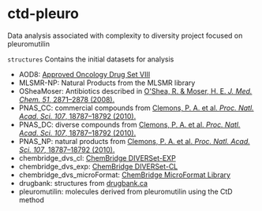 # ctd-pleuro
Data analysis associated with complexity to diversity project focused on pleuromutilin

`structures`
Contains the initial datasets for analysis
 - AOD8: [Approved Oncology Drug Set VIII](https://wiki.nci.nih.gov/display/NCIDTPdata/Compound+Sets)
 - MLSMR-NP: Natural Products from the MLSMR library
 - OSheaMoser: Antibiotics described in [O'Shea, R. & Moser, H. E. *J. Med. Chem.* _51_, 2871–2878 (2008).](http://pubs.acs.org/doi/abs/10.1021/jm700967e)
 - PNAS_CC: commercial compounds from [Clemons, P. A. et al. *Proc. Natl. Acad. Sci.* _107_, 18787–18792 (2010).](http://www.pnas.org/cgi/doi/10.1073/pnas.1012741107)
 - PNAS_DC: diverse compounds from [Clemons, P. A. et al. *Proc. Natl. Acad. Sci.* _107_, 18787–18792 (2010).](http://www.pnas.org/cgi/doi/10.1073/pnas.1012741107)
 - PNAS_NP: natural products from [Clemons, P. A. et al. *Proc. Natl. Acad. Sci.* _107_, 18787–18792 (2010).](http://www.pnas.org/cgi/doi/10.1073/pnas.1012741107)
 - chembridge_dvs_cl: [ChemBridge DIVERSet-EXP](http://www.chembridge.com/screening_libraries/diversity_libraries/diverset/)
 - chembridge_dvs_exp: [ChemBridge DIVERSet-CL](http://www.chembridge.com/screening_libraries/diversity_libraries/diverset/)
 - chembridge_dvs_microFormat: [ChemBridge MicroFormat Library](http://scs.illinois.edu/htsf/compound_collection/chembridge.php)
 - drugbank: structures from [drugbank.ca](https://www.drugbank.ca/releases/latest#structures)
 - pleuromutilin: molecules derived from pleuromutilin using the CtD method
